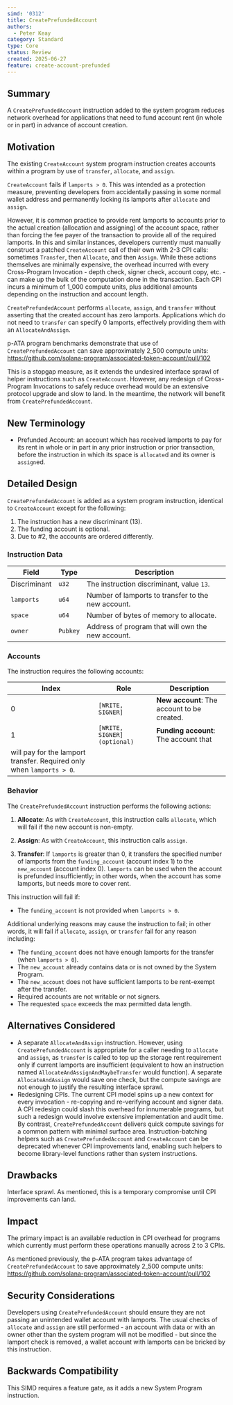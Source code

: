 ```yaml
---
simd: '0312'
title: CreatePrefundedAccount
authors:
  - Peter Keay
category: Standard
type: Core
status: Review
created: 2025-06-27
feature: create-account-prefunded
---
```


## Summary

A `CreatePrefundedAccount` instruction added to the system program reduces
network overhead for applications that need to fund account rent (in whole
or in part) in advance of account creation.

## Motivation

The existing `CreateAccount` system program instruction creates accounts
within a program by use of `transfer`, `allocate`, and `assign`.

`CreateAccount` fails if `lamports > 0`. This was intended as a protection
measure, preventing developers from accidentally passing in some normal
wallet address and permanently locking its lamports after `allocate` and
`assign`.

However, it is common practice to provide rent lamports to accounts prior to
the actual creation (allocation and assigning) of the account space, rather
than forcing the fee payer of the transaction to provide all of the required
lamports. In this and similar instances, developers currently must manually
construct a patched `CreateAccount` call of their own with 2-3 CPI calls:
sometimes `Transfer`, then `Allocate`, and then `Assign`. While these
actions themselves are minimally expensive, the overhead incurred
with every Cross-Program Invocation - depth check, signer check,
account copy, etc. - can make up the bulk of the computation done in the
transaction. Each CPI incurs a minimum of 1_000 compute units, plus
additional amounts depending on the instruction and account length.

`CreatePrefundedAccount` performs `allocate`, `assign`, and `transfer`
without asserting that the created account has zero lamports. Applications
which do not need to `transfer` can specify 0 lamports, effectively providing
them with an `AllocateAndAssign`.

p-ATA program benchmarks demonstrate that use of `CreatePrefundedAccount`
can save approximately 2_500 compute units:
https://github.com/solana-program/associated-token-account/pull/102

This is a stopgap measure, as it extends the undesired interface sprawl of
helper instructions such as `CreateAccount`. However, any redesign of
Cross-Program Invocations to safely reduce overhead would be an extensive
protocol upgrade and slow to land. In the meantime, the network will benefit
from `CreatePrefundedAccount`.

## New Terminology

* Prefunded Account: an account which has received lamports to pay for its rent
in whole or in part in any prior instruction or prior transaction, before the
instruction in which its space is `allocate`d and its owner is `assign`ed.

## Detailed Design

`CreatePrefundedAccount` is added as a system program instruction, identical
to `CreateAccount` except for the following:

1. The instruction has a new discriminant (13).
2. The funding account is optional.
3. Due to #2, the accounts are ordered differently.

### Instruction Data

| Field | Type | Description |
|---|---|---|
| Discriminant | `u32` | The instruction discriminant, value `13`. |
| `lamports` | `u64` | Number of lamports to transfer to the new account. |
| `space` | `u64` | Number of bytes of memory to allocate. |
| `owner` | `Pubkey` | Address of program that will own the new account. |

### Accounts

The instruction requires the following accounts:

| Index | Role | Description |
|---|---|---|
| 0 | `[WRITE, SIGNER]` | **New account**: The account to be created. |
| 1 | `[WRITE, SIGNER] (optional)` | **Funding account**: The account that
will pay for the lamport transfer. Required only when `lamports > 0`. |

### Behavior

The `CreatePrefundedAccount` instruction performs the following actions:

1. **Allocate**: As with `CreateAccount`, this instruction calls `allocate`,
which will fail if the new account is non-empty.

2. **Assign**: As with `CreateAccount`, this instruction calls `assign`.

3. **Transfer**: If `lamports` is greater than 0, it transfers the
specified number of lamports from the `funding_account` (account index 1)
to the `new_account` (account index 0).
`lamports` can be used when the account is prefunded insufficiently; in other
words, when the account has some lamports, but needs more to cover rent.

This instruction will fail if:

* The `funding_account` is not provided when `lamports > 0`.

Additional underlying reasons may cause the instruction to fail; in other
words, it will fail if `allocate`, `assign`, or `transfer` fail for any
reason including:

* The `funding_account` does not have enough lamports for the transfer (when
`lamports > 0`).
* The `new_account` already contains data or is not owned by the System
Program.
* The `new_account` does not have sufficient lamports to be rent-exempt
after the transfer.
* Required accounts are not writable or not signers.
* The requested `space` exceeds the max permitted data length. 

## Alternatives Considered

* A separate `AllocateAndAssign` instruction. However, using
`CreatePrefundedAccount` is appropriate for a caller needing to `allocate`
and `assign`, as `transfer` is called to top up the storage rent
requirement only if current lamports are insufficient (equivalent to how an
instruction named `AllocateAndAssignAndMaybeTransfer` would function).
A separate `AllocateAndAssign` would save one check, but the compute savings
are not enough to justify the resulting interface sprawl.
* Redesigning CPIs. The current CPI model spins up a new context for every
invocation - re-copying and re-verifying account and signer data. A CPI
redesign ​could slash this overhead for innumerable programs, but such a
redesign would involve extensive implementation and audit time. By contrast,
`CreatePrefundedAccount` delivers quick compute savings for a common pattern
with minimal surface area. Instruction-batching helpers such as
`CreatePrefundedAccount` and `CreateAccount` can be deprecated whenever
CPI improvements land, enabling such helpers to become library-level functions
rather than system instructions.

## Drawbacks

Interface sprawl. As mentioned, this is a temporary compromise until
CPI improvements can land.

## Impact

The primary impact is an available reduction in CPI overhead for programs
which currently must perform these operations manually across 2 to 3
CPIs.

As mentioned previously, the p-ATA program takes advantage of
`CreatePrefundedAccount` to save approximately 2_500 compute units:
https://github.com/solana-program/associated-token-account/pull/102

## Security Considerations

Developers using `CreatePrefundedAccount` should ensure they are not passing
an unintended wallet account with lamports. The usual checks of `allocate`
and `assign` are still performed - an account with data or with an owner
other than the system program will not be modified - but since the lamport
check is removed, a wallet account with lamports can be bricked by this
instruction.

## Backwards Compatibility

This SIMD requires a feature gate, as it adds a new System Program
instruction.
